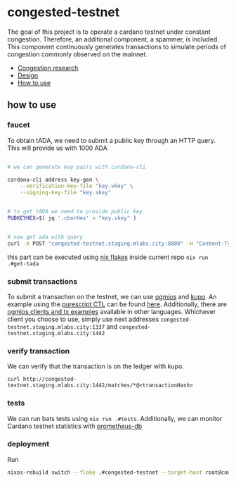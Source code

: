 # congested-testnet
The goal of this project is to operate a cardano testnet under constant congestion. Therefore, an additional component, a spammer, is included. This component continuously generates transactions to simulate periods of congestion commonly observed on the mainnet.

- [Congestion research](./docs/congestion-statistics.md)
- [Design](./docs/design.md)
- [How to use](#how-to-use)

## how to use
### faucet
To obtain tADA, we need to submit a public key through an HTTP query. This will provide us with 1000 ADA
```bash

# we can generate key pairs with cardano-cli

cardano-cli address key-gen \
    --verification-key-file "key.vkey" \
    --signing-key-file "key.skey" 


# to get tADA we need to provide public key
PUBKEYHEX=$( jq '.cborHex' < "key.vkey" ) 


# now get ada with query
curl -X POST "congested-testnet.staging.mlabs.city:8000" -H "Content-Type: application/json" -d "{\"pubKeyHex\": $PUBKEYHEX}"
```
this part can be executed using [nix flakes](https://nixos.wiki/wiki/Flakes) inside current repo `nix run .#get-tada`

### submit transactions 
To submit a transaction on the testnet, we can use [ogmios](https://github.com/CardanoSolutions/ogmios) and [kupo](https://github.com/CardanoSolutions/kupo). An example using the [purescript CTL](https://github.com/Plutonomicon/cardano-transaction-lib) can be found [here](./examples/purescript-example/src/Example.purs). Additionally, there are [ogmios clients and tx examples](https://ogmios.dev/clients/) available in other languages. Whichever client you choose to use, simply use next addresses `congested-testnet.staging.mlabs.city:1337` and `congested-testnet.staging.mlabs.city:1442`

### verify transaction
We can verify that the transaction is on the ledger with kupo.
```
curl http://congested-testnet.staging.mlabs.city:1442/matches/*@<transactionHash>
```

### tests 
We can run bats tests using `nix run .#tests`. Additionally, we can monitor Cardano testnet statistics with [prometheus-db](http://congested-testnet.staging.mlabs.city:9090)

### deployment
Run

```bash
nixos-rebuild switch --flake .#congested-testnet --target-host root@congested-testnet.staging.mlabs.city
```
